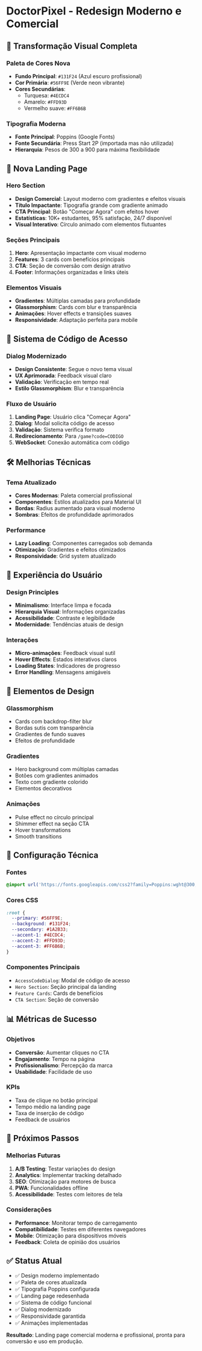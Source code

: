 # DoctorPixel - Redesign Moderno e Comercial

## 🎨 Transformação Visual Completa

### Paleta de Cores Nova
- **Fundo Principal**: `#131F24` (Azul escuro profissional)
- **Cor Primária**: `#56FF9E` (Verde neon vibrante)
- **Cores Secundárias**: 
  - Turquesa: `#4ECDC4`
  - Amarelo: `#FFD93D`
  - Vermelho suave: `#FF6B6B`

### Tipografia Moderna
- **Fonte Principal**: Poppins (Google Fonts)
- **Fonte Secundária**: Press Start 2P (importada mas não utilizada)
- **Hierarquia**: Pesos de 300 a 900 para máxima flexibilidade

## 🚀 Nova Landing Page

### Hero Section
- **Design Comercial**: Layout moderno com gradientes e efeitos visuais
- **Título Impactante**: Tipografia grande com gradiente animado
- **CTA Principal**: Botão "Começar Agora" com efeitos hover
- **Estatísticas**: 10K+ estudantes, 95% satisfação, 24/7 disponível
- **Visual Interativo**: Círculo animado com elementos flutuantes

### Seções Principais
1. **Hero**: Apresentação impactante com visual moderno
2. **Features**: 3 cards com benefícios principais
3. **CTA**: Seção de conversão com design atrativo
4. **Footer**: Informações organizadas e links úteis

### Elementos Visuais
- **Gradientes**: Múltiplas camadas para profundidade
- **Glassmorphism**: Cards com blur e transparência
- **Animações**: Hover effects e transições suaves
- **Responsividade**: Adaptação perfeita para mobile

## 🎯 Sistema de Código de Acesso

### Dialog Modernizado
- **Design Consistente**: Segue o novo tema visual
- **UX Aprimorada**: Feedback visual claro
- **Validação**: Verificação em tempo real
- **Estilo Glassmorphism**: Blur e transparência

### Fluxo de Usuário
1. **Landing Page**: Usuário clica "Começar Agora"
2. **Dialog**: Modal solicita código de acesso
3. **Validação**: Sistema verifica formato
4. **Redirecionamento**: Para `/game?code=CODIGO`
5. **WebSocket**: Conexão automática com código

## 🛠️ Melhorias Técnicas

### Tema Atualizado
- **Cores Modernas**: Paleta comercial profissional
- **Componentes**: Estilos atualizados para Material UI
- **Bordas**: Radius aumentado para visual moderno
- **Sombras**: Efeitos de profundidade aprimorados

### Performance
- **Lazy Loading**: Componentes carregados sob demanda
- **Otimização**: Gradientes e efeitos otimizados
- **Responsividade**: Grid system atualizado

## 📱 Experiência do Usuário

### Design Principles
- **Minimalismo**: Interface limpa e focada
- **Hierarquia Visual**: Informações organizadas
- **Acessibilidade**: Contraste e legibilidade
- **Modernidade**: Tendências atuais de design

### Interações
- **Micro-animações**: Feedback visual sutil
- **Hover Effects**: Estados interativos claros
- **Loading States**: Indicadores de progresso
- **Error Handling**: Mensagens amigáveis

## 🎨 Elementos de Design

### Glassmorphism
- Cards com backdrop-filter blur
- Bordas sutis com transparência
- Gradientes de fundo suaves
- Efeitos de profundidade

### Gradientes
- Hero background com múltiplas camadas
- Botões com gradientes animados
- Texto com gradiente colorido
- Elementos decorativos

### Animações
- Pulse effect no círculo principal
- Shimmer effect na seção CTA
- Hover transformations
- Smooth transitions

## 🔧 Configuração Técnica

### Fontes
```css
@import url('https://fonts.googleapis.com/css2?family=Poppins:wght@300;400;500;600;700;800;900&family=Press+Start+2P&display=swap');
```

### Cores CSS
```css
:root {
  --primary: #56FF9E;
  --background: #131F24;
  --secondary: #1A2B33;
  --accent-1: #4ECDC4;
  --accent-2: #FFD93D;
  --accent-3: #FF6B6B;
}
```

### Componentes Principais
- `AccessCodeDialog`: Modal de código de acesso
- `Hero Section`: Seção principal da landing
- `Feature Cards`: Cards de benefícios
- `CTA Section`: Seção de conversão

## 📊 Métricas de Sucesso

### Objetivos
- **Conversão**: Aumentar cliques no CTA
- **Engajamento**: Tempo na página
- **Profissionalismo**: Percepção da marca
- **Usabilidade**: Facilidade de uso

### KPIs
- Taxa de clique no botão principal
- Tempo médio na landing page
- Taxa de inserção de código
- Feedback de usuários

## 🚀 Próximos Passos

### Melhorias Futuras
1. **A/B Testing**: Testar variações do design
2. **Analytics**: Implementar tracking detalhado
3. **SEO**: Otimização para motores de busca
4. **PWA**: Funcionalidades offline
5. **Acessibilidade**: Testes com leitores de tela

### Considerações
- **Performance**: Monitorar tempo de carregamento
- **Compatibilidade**: Testes em diferentes navegadores
- **Mobile**: Otimização para dispositivos móveis
- **Feedback**: Coleta de opinião dos usuários

## ✅ Status Atual

- ✅ Design moderno implementado
- ✅ Paleta de cores atualizada
- ✅ Tipografia Poppins configurada
- ✅ Landing page redesenhada
- ✅ Sistema de código funcional
- ✅ Dialog modernizado
- ✅ Responsividade garantida
- ✅ Animações implementadas

**Resultado**: Landing page comercial moderna e profissional, pronta para conversão e uso em produção.
